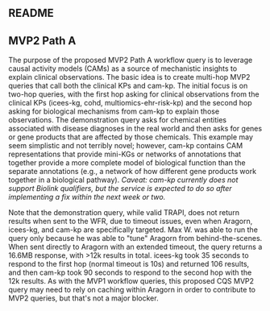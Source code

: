 ## README

## MVP2 Path A

The purpose of the proposed MVP2 Path A workflow query is to leverage causal activity models (CAMs) as a source of mechanistic insights to explain clinical observations. The basic idea is to create multi-hop MVP2 queries that call both the clinical KPs and cam-kp. The initial focus is on two-hop queries, with the first hop asking for clinical observations from the clinical KPs (icees-kg, cohd, multiomics-ehr-risk-kp) and the second hop asking for biological mechanisms from cam-kp to explain those observations. The demonstration query asks for chemical entities associated with disease diagnoses in the real world and then asks for genes or gene products that are affected by those chemicals. This example may seem simplistic and not terribly novel; however, cam-kp contains CAM representations that provide mini-KGs or networks of annotations that together provide a more complete model of biological function than the separate annotations (e.g., a network of how different gene products work together in a biological pathway). _Caveat: cam-kp currently does not support Biolink qualifiers, but the service is expected to do so after implementing a fix within the next week or two._

Note that the demonstration query, while valid TRAPI, does not return results when sent to the WFR, due to timeout issues, even when Aragorn, icees-kg, and cam-kp are specifically targeted. Max W. was able to run the query only because he was able to "tune" Aragorn from behind-the-scenes. When sent directly to Aragorn with an extended timeout, the query returns a 16.6MB response, with >12k results in total. icees-kg took 35 seconds to respond to the first hop (normal timeout is 10s) and returned 106 results, and then cam-kp took 90 seconds to respond to the second hop with the 12k results. As with the MVP1 workflow queries, this proposed CQS MVP2 query may need to rely on caching within Aragorn in order to contribute to MVP2 queries, but that's not a major blocker.

